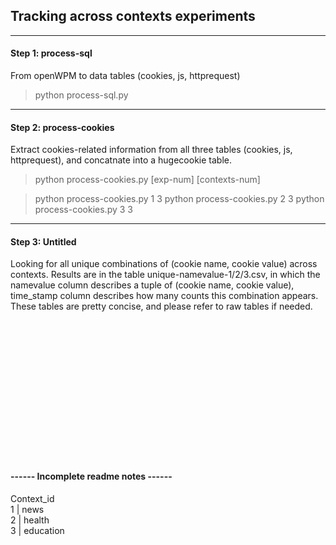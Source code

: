 ## Tracking across contexts experiments

------

#### Step 1: process-sql
From openWPM to data tables (cookies, js, httprequest)

> python process-sql.py

------

#### Step 2: process-cookies
Extract cookies-related information from all three tables (cookies, js, httprequest), and concatnate into a hugecookie table. 

> python process-cookies.py [exp-num] [contexts-num]

> python process-cookies.py 1 3
> python process-cookies.py 2 3
> python process-cookies.py 3 3


------

#### Step 3: Untitled
Looking for all unique combinations of (cookie name, cookie value) across contexts.
Results are in the table unique-namevalue-1/2/3.csv, in which the namevalue column describes a tuple of (cookie name, cookie value), time_stamp column describes how many counts this combination appears. These tables are pretty concise, and please refer to raw tables if needed. 

<br>
<br>
<br>
<br>
<br>
<br>
<br>
<br>
<br>
<br>
<br>
<br>
<br>




#### ------ Incomplete readme notes ------
Context_id
<br>
1 | news
<br>
2 | health
<br>
3 | education